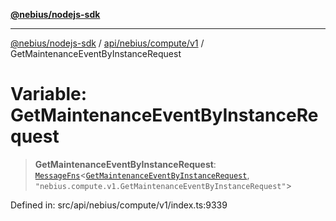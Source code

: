 [**@nebius/nodejs-sdk**](../../../../../README.md)

---

[@nebius/nodejs-sdk](../../../../../README.md) / [api/nebius/compute/v1](../README.md) / GetMaintenanceEventByInstanceRequest

# Variable: GetMaintenanceEventByInstanceRequest

> **GetMaintenanceEventByInstanceRequest**: [`MessageFns`](../../../../../runtime/protos/core/interfaces/MessageFns.md)\<[`GetMaintenanceEventByInstanceRequest`](../interfaces/GetMaintenanceEventByInstanceRequest.md), `"nebius.compute.v1.GetMaintenanceEventByInstanceRequest"`\>

Defined in: src/api/nebius/compute/v1/index.ts:9339
